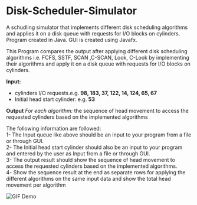 # Disk-Scheduler-Simulator
A schudling simulator that implements different disk scheduling algorithms and applies it on a disk queue with requests for I/O blocks on cylinders.<br>
Program created in Java. GUI is created using Javafx.

This Program compares the output after applying different disk scheduling algorithms
i.e. FCFS, SSTF, SCAN ,C-SCAN, Look, C-Look by implementing their algorithms and apply it on a disk queue with requests for I/O blocks
on cylinders.

<b>Input:</b>
<ul>
<li>cylinders I/O requests.e.g. <b>98, 183, 37, 122, 14, 124, 65, 67</b></li>
<li>Initial head start cylinder: e.g. <b>53</b></li>
</ul>

<b>Output</b>
<i>For each algorithm:</i> the sequence of head movement to access the requested
cylinders based on the implemented algorithms

The following information are followed:<br>
1- The Input queue like above should be an input to your program from a file or through GUI.<br>
2- The Initial head start cylinder should also be an input to your program and entered by
the user as Input from a file or through GUI.<br>
3- The output result should show the sequence of head movement to access the requested
cylinders based on the implemented algorithms.<br>
4- Show the sequence result at the end as separate rows for applying the different
algorithms on the same input data and show the total head movement per algorithm<br>

![GIF Demo](http://i.imgur.com/y65ApEo.gif)

